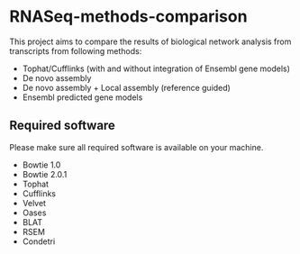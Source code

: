 RNASeq-methods-comparison
=========================

This project aims to compare the results of biological network analysis
from transcripts from following methods:
* Tophat/Cufflinks (with and without integration of Ensembl gene models)
* De novo assembly
* De novo assembly + Local assembly (reference guided)
* Ensembl predicted gene models

Required software
-----------------

Please make sure all required software is available on your machine.
* Bowtie 1.0
* Bowtie 2.0.1
* Tophat
* Cufflinks
* Velvet
* Oases
* BLAT
* RSEM
* Condetri
